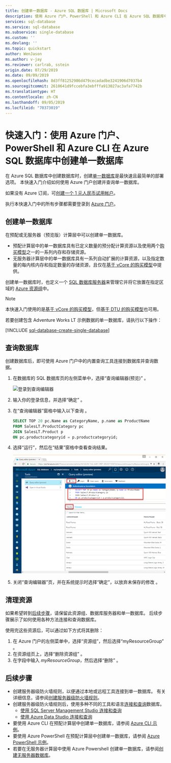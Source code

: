 ```yaml
---
title: 创建单一数据库 - Azure SQL 数据库 | Microsoft Docs
description: 使用 Azure 门户、PowerShell 和 Azure CLI 在 Azure SQL 数据库中创建和查询单一数据库。
services: sql-database
ms.service: sql-database
ms.subservice: single-database
ms.custom: ''
ms.devlang: ''
ms.topic: quickstart
author: WenJason
ms.author: v-jay
ms.reviewer: carlrab, sstein
origin.date: 07/29/2019
ms.date: 09/09/2019
ms.openlocfilehash: 8d3ff81252986d479cecadadbe3241906d7037b4
ms.sourcegitcommit: 2610641d9fccebfa3ebfffa913027ac3afa7742b
ms.translationtype: HT
ms.contentlocale: zh-CN
ms.lasthandoff: 09/05/2019
ms.locfileid: "70373019"
---
```

# <a name="quickstart-create-a-single-database-in-azure-sql-database-using-the-azure-portal-powershell-and-azure-cli"></a>快速入门：使用 Azure 门户、PowerShell 和 Azure CLI 在 Azure SQL 数据库中创建单一数据库

在 Azure SQL 数据库中创建数据库时，创建[单一数据库](sql-database-single-database.md)是最快速且最简单的部署选项。 本快速入门介绍如何使用 Azure 门户创建并查询单一数据库。

如果没有 Azure 订阅，可[创建一个 1 元人民币试用帐户](https://www.azure.cn/zh-cn/pricing/1rmb-trial-full/?form-type=identityauth)。

执行本快速入门中的所有步骤都需要登录到 [Azure 门户](https://portal.azure.cn/)。

## <a name="create-a-single-database"></a>创建单一数据库

在预配或无服务器（预览版）计算层中可以创建单一数据库。

- 预配计算层中的单一数据库具有已定义数量的预分配计算资源以及使用两个[购买模型](sql-database-purchase-models.md)之一的一系列内存和存储资源。
- 无服务器计算层中的单一数据库具有一系列自动扩展的计算资源，以及指定数量的每内核内存和指定数量的存储资源，且仅在[基于 vCore 的购买模型](sql-database-service-tiers-vcore.md)中提供。

创建单一数据库时，也定义一个 [SQL 数据库服务器](sql-database-servers.md)来管理它并将它放置在指定区域的 [Azure 资源组](../azure-resource-manager/resource-group-overview.md)中。

> [!NOTE]
> 本快速入门使用的是[基于 vCore 的购买模型](sql-database-service-tiers-vcore.md)，但[基于 DTU 的购买模型](sql-database-service-tiers-DTU.md)也可用。

若要创建包含 Adventure Works LT 示例数据的单一数据库，请执行以下操作：

[!INCLUDE [sql-database-create-single-database](includes/sql-database-create-single-database.md)]

## <a name="query-the-database"></a>查询数据库

创建数据库后，即可使用 Azure 门户中的内置查询工具连接到数据库并查询数据。

1. 在数据库的 SQL 数据库页的左侧菜单中，选择“查询编辑器(预览)”   。

   ![登录到查询编辑器](./media/sql-database-get-started-portal/query-editor-login.png)

2. 输入你的登录信息，并选择“确定”  。
3. 在“查询编辑器”窗格中输入以下查询  。

   ```sql
   SELECT TOP 20 pc.Name as CategoryName, p.name as ProductName
   FROM SalesLT.ProductCategory pc
   JOIN SalesLT.Product p
   ON pc.productcategoryid = p.productcategoryid;
   ```

4. 选择“运行”，然后在“结果”窗格中查看查询结果。  

   ![查询编辑器结果](./media/sql-database-get-started-portal/query-editor-results.png)

5. 关闭“查询编辑器”页，并在系统提示时选择“确定”，以放弃未保存的修改   。

## <a name="clean-up-resources"></a>清理资源

如果希望转到[后续步骤](#next-steps)，请保留此资源组、数据库服务器和单一数据库。 后续步骤展示了如何使用各种方法连接和查询数据库。

使用完这些资源后，可以通过如下方式将其删除：

1. 在 Azure 门户的左侧菜单中，选择“资源组”，然后选择“myResourceGroup”   。
2. 在资源组页上，选择“删除资源组”  。
3. 在字段中输入 *myResourceGroup*，然后选择“删除”  。

## <a name="next-steps"></a>后续步骤

- 创建服务器级防火墙规则，以便通过本地或远程工具连接到单一数据库。 有关详细信息，请参阅[创建服务器级防火墙规则](sql-database-server-level-firewall-rule.md)。
- 创建服务器级防火墙规则后，使用多种不同的工具和语言[连接和查询](sql-database-connect-query.md)数据库。
  - [使用 SQL Server Management Studio 连接和查询](sql-database-connect-query-ssms.md)
  - [使用 Azure Data Studio 连接和查询](https://docs.microsoft.com/sql/azure-data-studio/quickstart-sql-database?toc=/sql-database/toc.json)
- 要使用 Azure CLI 在预配计算层中创建单一数据库，请参阅 [Azure CLI 示例](sql-database-cli-samples.md)。
- 要使用 Azure PowerShell 在预配计算层中创建单一数据库，请参阅 [Azure PowerShell 示例](sql-database-powershell-samples.md)。
- 若要在无服务器计算层中使用 Azure Powershell 创建单一数据库，请参阅[创建无服务器数据库](sql-database-serverless.md#create-new-database-in-serverless-compute-tier)。

